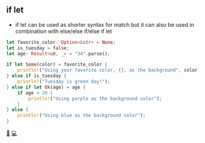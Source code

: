 ## if let

* if let can be used as shorter syntax for match but it can also be used in combination with else/else if/else if let

```rust
let favorite_color: Option<&str> = None;
let is_tuesday = false;
let age: Result<u8, _> = "34".parse();

if let Some(color) = favorite_color {
    println!("Using your favorite color, {}, as the background", color);
} else if is_tuesday {
    println!("Tuesday is green day!");
} else if let Ok(age) = age {
    if age > 30 {
        println!("Using purple as the background color");
    }
} else {
    println!("Using blue as the background color");
}
```

[📒](https://doc.rust-lang.org/book/ch18-01-all-the-places-for-patterns.html#conditional-if-let-expressions)
[💻](https://play.rust-lang.org/?version=stable&mode=debug&edition=2018&gist=557976e1b544c5e34e59eb09dc7348f6)